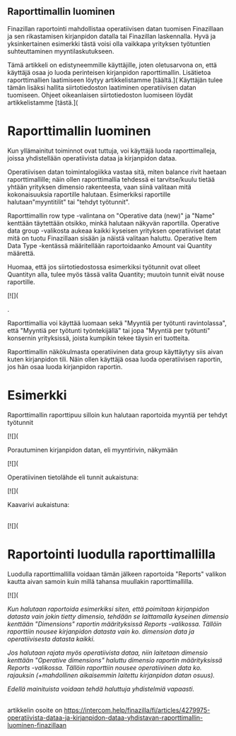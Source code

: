 ## Raporttimallin luominen

Finazillan raportointi mahdollistaa operatiivisen datan tuomisen Finazillaan ja sen rikastamisen kirjanpidon datalla tai Finazillan laskennalla. Hyvä ja yksinkertainen esimerkki tästä voisi olla vaikkapa yrityksen työtuntien suhteuttaminen myyntilaskutukseen.

Tämä artikkeli on edistyneemmille käyttäjille, joten oletusarvona on, että käyttäjä osaa jo luoda perinteisen kirjanpidon raporttimallin. Lisätietoa raporttimallien laatimiseen löytyy artikkelistamme [täältä.]( Käyttäjän tulee tämän lisäksi hallita siirtotiedoston laatiminen operatiivisen datan tuomiseen. Ohjeet oikeanlaisen siirtotiedoston luomiseen löydät artikkelistamme [tästä.]( 

# Raporttimallin luominen

Kun yllämainitut toiminnot ovat tuttuja, voi käyttäjä luoda raporttimalleja, joissa yhdistellään operatiivista dataa ja kirjanpidon dataa.

Operatiivisen datan toimintalogiikka vastaa sitä, miten balance rivit haetaan raporttimallille; näin ollen raporttimallia tehdessä ei tarvitse/kuulu tietää yhtään yrityksen dimensio rakenteesta, vaan siinä valitaan mitä kokonaisuuksia raportille halutaan. Esimerkiksi raportille halutaan"myyntitilit" tai "tehdyt työtunnit".

Raporttimallin row type -valintana on "Operative data (new)" ja "Name" kenttään täytettään otsikko, minkä halutaan näkyvän raportilla. Operative data group -valikosta aukeaa kaikki kyseisen yrityksen operatiiviset datat mitä on tuotu Finazillaan sisään ja näistä valitaan haluttu. Operative Item Data Type -kentässä määritellään raportoidaanko Amount vai Quantity määrettä.

Huomaa, että jos siirtotiedostossa esimerkiksi työtunnit ovat olleet Quantityn alla, tulee myös tässä valita Quantity; muutoin tunnit eivät nouse raportille.

[![](

.

Raporttimallia voi käyttää luomaan sekä "Myyntiä per työtunti ravintolassa", että "Myyntiä per työtunti työntekijällä" tai jopa "Myyntiä per työtunti" konsernin yrityksissä, joista kumpikin tekee täysin eri tuotteita.

Raporttimallin näkökulmasta operatiivinen data group käyttäytyy siis aivan kuten kirjanpidon tili. Näin ollen käyttäjä osaa luoda operatiivisen raportin, jos hän osaa luoda kirjanpidon raportin.

# Esimerkki

Raporttimallin raporttipuu silloin kun halutaan raportoida myyntiä per tehdyt työtunnit

[![](

Porautuminen kirjanpidon datan, eli myyntirivin, näkymään

[![](

Operatiivinen tietolähde eli tunnit aukaistuna:

[![](

Kaavarivi aukaistuna:   
​

[![](

# Raportointi luodulla raporttimallilla

Luodulla raporttimallilla voidaan tämän jälkeen raportoida "Reports" valikon kautta aivan samoin kuin millä tahansa muullakin raporttimallilla.

[![](

*Kun halutaan raportoida esimerkiksi siten, että poimitaan kirjanpidon datasta vain jokin tietty dimensio, tehdään se laittamalla kyseinen dimensio kenttään "Dimensions" raportin määrityksissä Reports -valikossa. Tällöin raporttiin nousee kirjanpidon datasta vain ko. dimension data ja operatiivisesta datasta kaikki.* 

*Jos halutaan rajata myös operatiivista dataa, niin laitetaan dimensio kenttään "Operative dimensions" haluttu dimensio raportin määrityksissä Reports -valikossa. Tällöin raporttiin nousee operatiivinen data ko. rajauksin (+mahdollinen aikaisemmin laitettu kirjanpidon datan osuus).*

*Edellä mainituista voidaan tehdä haluttuja yhdistelmiä vapaasti.*   
​



artikkelin osoite on https://intercom.help/finazilla/fi/articles/4279975-operatiivista-dataa-ja-kirjanpidon-dataa-yhdistavan-raporttimallin-luominen-finazillaan

